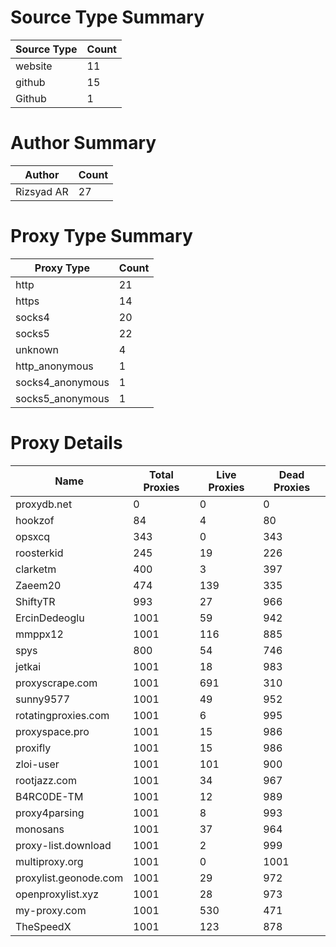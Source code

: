 # Source Type Summary

| Source Type | Count |
|-------------|-------|
| website | 11 |
| github | 15 |
| Github | 1 |


# Author Summary

| Author | Count |
|--------|-------|
| Rizsyad AR | 27 |


# Proxy Type Summary

| Proxy Type | Count |
|------------|-------|
| http | 21 |
| https | 14 |
| socks4 | 20 |
| socks5 | 22 |
| unknown | 4 |
| http_anonymous | 1 |
| socks4_anonymous | 1 |
| socks5_anonymous | 1 |


# Proxy Details

| Name | Total Proxies | Live Proxies | Dead Proxies |
|------|---------------|--------------|---------------|
| proxydb.net | 0 | 0 | 0 |
| hookzof | 84 | 4 | 80 |
| opsxcq | 343 | 0 | 343 |
| roosterkid | 245 | 19 | 226 |
| clarketm | 400 | 3 | 397 |
| Zaeem20 | 474 | 139 | 335 |
| ShiftyTR | 993 | 27 | 966 |
| ErcinDedeoglu | 1001 | 59 | 942 |
| mmppx12 | 1001 | 116 | 885 |
| spys | 800 | 54 | 746 |
| jetkai | 1001 | 18 | 983 |
| proxyscrape.com | 1001 | 691 | 310 |
| sunny9577 | 1001 | 49 | 952 |
| rotatingproxies.com | 1001 | 6 | 995 |
| proxyspace.pro | 1001 | 15 | 986 |
| proxifly | 1001 | 15 | 986 |
| zloi-user | 1001 | 101 | 900 |
| rootjazz.com | 1001 | 34 | 967 |
| B4RC0DE-TM | 1001 | 12 | 989 |
| proxy4parsing | 1001 | 8 | 993 |
| monosans | 1001 | 37 | 964 |
| proxy-list.download | 1001 | 2 | 999 |
| multiproxy.org | 1001 | 0 | 1001 |
| proxylist.geonode.com | 1001 | 29 | 972 |
| openproxylist.xyz | 1001 | 28 | 973 |
| my-proxy.com | 1001 | 530 | 471 |
| TheSpeedX | 1001 | 123 | 878 |
